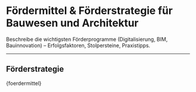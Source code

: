 # Fördermittel & Förderstrategie für Bauwesen und Architektur

Beschreibe die wichtigsten Förderprogramme (Digitalisierung, BIM, Bauinnovation) – Erfolgsfaktoren, Stolpersteine, Praxistipps.

---

## Förderstrategie

{foerdermittel}
